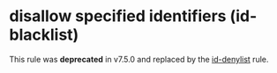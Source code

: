 # disallow specified identifiers (id-blacklist)

This rule was **deprecated** in v7.5.0 and replaced by the [id-denylist](id-denylist.md) rule.
